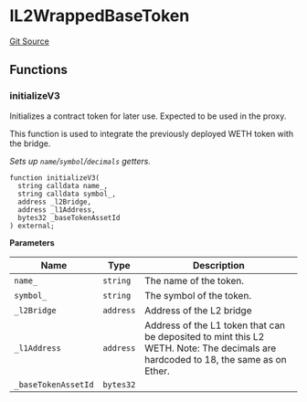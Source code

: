 # IL2WrappedBaseToken
[Git Source](https://github.com/matter-labs/zksync-contracts/blob/c6e73735b89a4b474234f6471e326125c9069f15/contracts/system-contracts/interfaces/IL2WrappedBaseToken.sol)


## Functions
### initializeV3

Initializes a contract token for later use. Expected to be used in the proxy.

This function is used to integrate the previously deployed WETH token with the bridge.

*Sets up `name`/`symbol`/`decimals` getters.*


```solidity
function initializeV3(
  string calldata name_,
  string calldata symbol_,
  address _l2Bridge,
  address _l1Address,
  bytes32 _baseTokenAssetId
) external;
```
**Parameters**

|Name|Type|Description|
|----|----|-----------|
|`name_`|`string`|The name of the token.|
|`symbol_`|`string`|The symbol of the token.|
|`_l2Bridge`|`address`|Address of the L2 bridge|
|`_l1Address`|`address`|Address of the L1 token that can be deposited to mint this L2 WETH. Note: The decimals are hardcoded to 18, the same as on Ether.|
|`_baseTokenAssetId`|`bytes32`||


